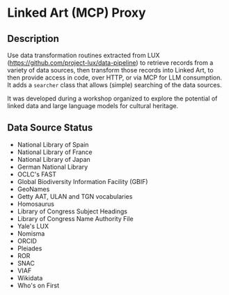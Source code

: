 # Linked Art (MCP) Proxy

## Description

Use data transformation routines extracted from LUX (https://github.com/project-lux/data-pipeline) to retrieve records from a variety of data sources, then transform those records into Linked Art, to then provide access in code, over HTTP, or via MCP for LLM consumption. It adds a `searcher` class that allows (simple) searching of the data sources.

It was developed during a workshop organized to explore the potential of linked data and large language models for cultural heritage.

## Data Source Status

* National Library of Spain
* National Library of France
* National Library of Japan
* German National Library
* OCLC's FAST
* Global Biodiversity Information Facility (GBIF)
* GeoNames
* Getty AAT, ULAN and TGN vocabularies
* Homosaurus
* Library of Congress Subject Headings
* Library of Congress Name Authority File
* Yale's LUX
* Nomisma
* ORCID
* Pleiades
* ROR
* SNAC
* VIAF
* Wikidata
* Who's on First
